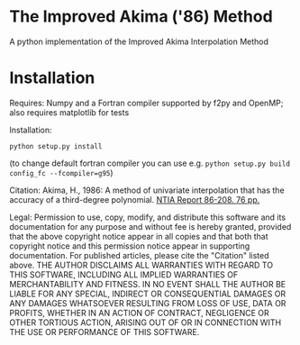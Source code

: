 # The Improved Akima ('86) Method
A python implementation of the Improved Akima Interpolation Method

# Installation
Requires: Numpy and a Fortran compiler supported by f2py and OpenMP;
  also requires matplotlib for tests

Installation:

`python setup.py install`

(to change default fortran compiler you can use e.g.
 `python setup.py build config_fc --fcompiler=g95`)

Citation:
Akima, H., 1986: A method of univariate interpolation that has
    the accuracy of a third-degree polynomial. [NTIA Report 86-208. 76 pp.](https://its.ntia.gov/publications/details.aspx?pub=2231)

Legal:
Permission to use, copy, modify, and distribute this software and its
documentation for any purpose and without fee is hereby granted,
provided that the above copyright notice appear in all copies and that
both that copyright notice and this permission notice appear in
supporting documentation. For published articles, please cite the
"Citation" listed above.
THE AUTHOR DISCLAIMS ALL WARRANTIES WITH REGARD TO THIS SOFTWARE,
INCLUDING ALL IMPLIED WARRANTIES OF MERCHANTABILITY AND FITNESS. IN NO
EVENT SHALL THE AUTHOR BE LIABLE FOR ANY SPECIAL, INDIRECT OR
CONSEQUENTIAL DAMAGES OR ANY DAMAGES WHATSOEVER RESULTING FROM LOSS OF
USE, DATA OR PROFITS, WHETHER IN AN ACTION OF CONTRACT, NEGLIGENCE OR
OTHER TORTIOUS ACTION, ARISING OUT OF OR IN CONNECTION WITH THE USE OR
PERFORMANCE OF THIS SOFTWARE.

